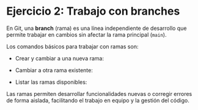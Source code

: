 # Ejercicio 2: Trabajo con branches

En Git, una **branch** (rama) es una línea independiente de desarrollo que permite trabajar en cambios sin afectar la rama principal (`main`).

Los comandos básicos para trabajar con ramas son:

- Crear y cambiar a una nueva rama:
  

- Cambiar a otra rama existente:


- Listar las ramas disponibles:


Las ramas permiten desarrollar funcionalidades nuevas o corregir errores de forma aislada, facilitando el trabajo en equipo y la gestión del código.

